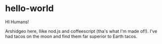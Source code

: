 # hello-world

HI Humans! 

Arshidgeo here, Ilike nod.js and coffeescript (tha's what I'm made of!).
I've had tacos on the moon and find them far superior to Earth tacos.
